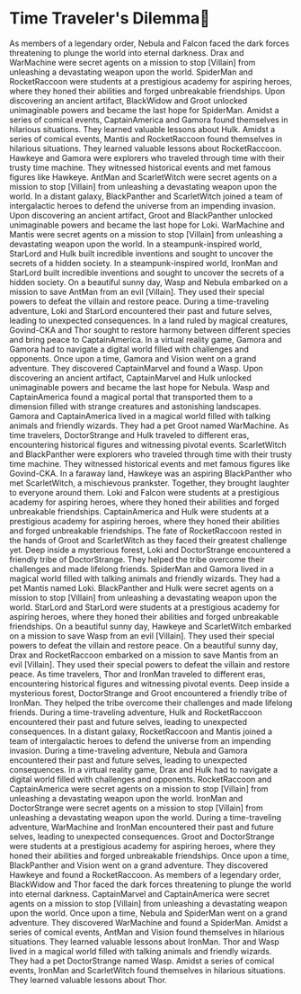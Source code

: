 # Time Traveler's Dilemma:rocket:

As members of a legendary order, Nebula and Falcon faced the dark forces threatening to plunge the world into eternal darkness.
Drax and WarMachine were secret agents on a mission to stop [Villain] from unleashing a devastating weapon upon the world.
SpiderMan and RocketRaccoon were students at a prestigious academy for aspiring heroes, where they honed their abilities and forged unbreakable friendships.
Upon discovering an ancient artifact, BlackWidow and Groot unlocked unimaginable powers and became the last hope for SpiderMan.
Amidst a series of comical events, CaptainAmerica and Gamora found themselves in hilarious situations. They learned valuable lessons about Hulk.
Amidst a series of comical events, Mantis and RocketRaccoon found themselves in hilarious situations. They learned valuable lessons about RocketRaccoon.
Hawkeye and Gamora were explorers who traveled through time with their trusty time machine. They witnessed historical events and met famous figures like Hawkeye.
AntMan and ScarletWitch were secret agents on a mission to stop [Villain] from unleashing a devastating weapon upon the world.
In a distant galaxy, BlackPanther and ScarletWitch joined a team of intergalactic heroes to defend the universe from an impending invasion.
Upon discovering an ancient artifact, Groot and BlackPanther unlocked unimaginable powers and became the last hope for Loki.
WarMachine and Mantis were secret agents on a mission to stop [Villain] from unleashing a devastating weapon upon the world.
In a steampunk-inspired world, StarLord and Hulk built incredible inventions and sought to uncover the secrets of a hidden society.
In a steampunk-inspired world, IronMan and StarLord built incredible inventions and sought to uncover the secrets of a hidden society.
On a beautiful sunny day, Wasp and Nebula embarked on a mission to save AntMan from an evil [Villain]. They used their special powers to defeat the villain and restore peace.
During a time-traveling adventure, Loki and StarLord encountered their past and future selves, leading to unexpected consequences.
In a land ruled by magical creatures, Govind-CKA and Thor sought to restore harmony between different species and bring peace to CaptainAmerica.
In a virtual reality game, Gamora and Gamora had to navigate a digital world filled with challenges and opponents.
Once upon a time, Gamora and Vision went on a grand adventure. They discovered CaptainMarvel and found a Wasp.
Upon discovering an ancient artifact, CaptainMarvel and Hulk unlocked unimaginable powers and became the last hope for Nebula.
Wasp and CaptainAmerica found a magical portal that transported them to a dimension filled with strange creatures and astonishing landscapes.
Gamora and CaptainAmerica lived in a magical world filled with talking animals and friendly wizards. They had a pet Groot named WarMachine.
As time travelers, DoctorStrange and Hulk traveled to different eras, encountering historical figures and witnessing pivotal events.
ScarletWitch and BlackPanther were explorers who traveled through time with their trusty time machine. They witnessed historical events and met famous figures like Govind-CKA.
In a faraway land, Hawkeye was an aspiring BlackPanther who met ScarletWitch, a mischievous prankster. Together, they brought laughter to everyone around them.
Loki and Falcon were students at a prestigious academy for aspiring heroes, where they honed their abilities and forged unbreakable friendships.
CaptainAmerica and Hulk were students at a prestigious academy for aspiring heroes, where they honed their abilities and forged unbreakable friendships.
The fate of RocketRaccoon rested in the hands of Groot and ScarletWitch as they faced their greatest challenge yet.
Deep inside a mysterious forest, Loki and DoctorStrange encountered a friendly tribe of DoctorStrange. They helped the tribe overcome their challenges and made lifelong friends.
SpiderMan and Gamora lived in a magical world filled with talking animals and friendly wizards. They had a pet Mantis named Loki.
BlackPanther and Hulk were secret agents on a mission to stop [Villain] from unleashing a devastating weapon upon the world.
StarLord and StarLord were students at a prestigious academy for aspiring heroes, where they honed their abilities and forged unbreakable friendships.
On a beautiful sunny day, Hawkeye and ScarletWitch embarked on a mission to save Wasp from an evil [Villain]. They used their special powers to defeat the villain and restore peace.
On a beautiful sunny day, Drax and RocketRaccoon embarked on a mission to save Mantis from an evil [Villain]. They used their special powers to defeat the villain and restore peace.
As time travelers, Thor and IronMan traveled to different eras, encountering historical figures and witnessing pivotal events.
Deep inside a mysterious forest, DoctorStrange and Groot encountered a friendly tribe of IronMan. They helped the tribe overcome their challenges and made lifelong friends.
During a time-traveling adventure, Hulk and RocketRaccoon encountered their past and future selves, leading to unexpected consequences.
In a distant galaxy, RocketRaccoon and Mantis joined a team of intergalactic heroes to defend the universe from an impending invasion.
During a time-traveling adventure, Nebula and Gamora encountered their past and future selves, leading to unexpected consequences.
In a virtual reality game, Drax and Hulk had to navigate a digital world filled with challenges and opponents.
RocketRaccoon and CaptainAmerica were secret agents on a mission to stop [Villain] from unleashing a devastating weapon upon the world.
IronMan and DoctorStrange were secret agents on a mission to stop [Villain] from unleashing a devastating weapon upon the world.
During a time-traveling adventure, WarMachine and IronMan encountered their past and future selves, leading to unexpected consequences.
Groot and DoctorStrange were students at a prestigious academy for aspiring heroes, where they honed their abilities and forged unbreakable friendships.
Once upon a time, BlackPanther and Vision went on a grand adventure. They discovered Hawkeye and found a RocketRaccoon.
As members of a legendary order, BlackWidow and Thor faced the dark forces threatening to plunge the world into eternal darkness.
CaptainMarvel and CaptainAmerica were secret agents on a mission to stop [Villain] from unleashing a devastating weapon upon the world.
Once upon a time, Nebula and SpiderMan went on a grand adventure. They discovered WarMachine and found a SpiderMan.
Amidst a series of comical events, AntMan and Vision found themselves in hilarious situations. They learned valuable lessons about IronMan.
Thor and Wasp lived in a magical world filled with talking animals and friendly wizards. They had a pet DoctorStrange named Wasp.
Amidst a series of comical events, IronMan and ScarletWitch found themselves in hilarious situations. They learned valuable lessons about Thor.